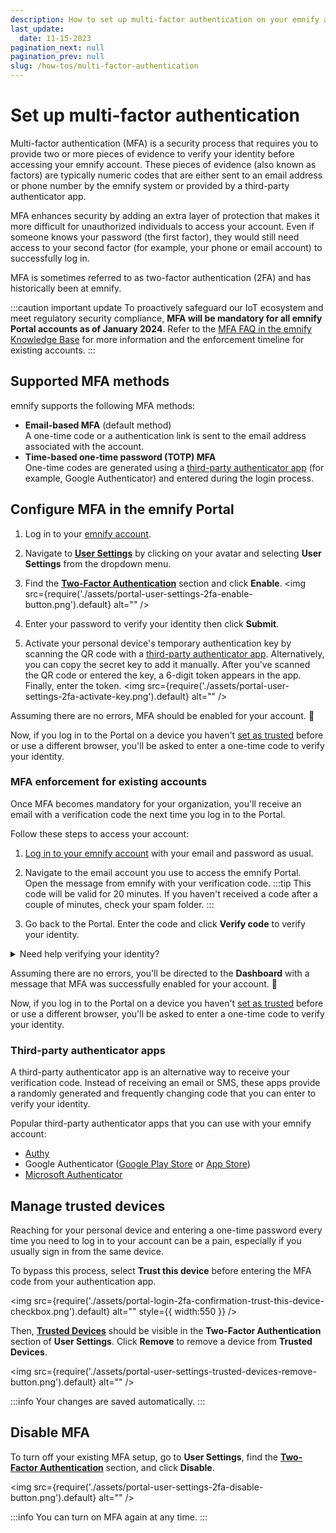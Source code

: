 ```yaml
---
description: How to set up multi-factor authentication on your emnify account
last_update: 
  date: 11-15-2023
pagination_next: null
pagination_prev: null
slug: /how-tos/multi-factor-authentication
---
```


# Set up multi-factor authentication

Multi-factor authentication (MFA) is a security process that requires you to provide two or more pieces of evidence to verify your identity before accessing your emnify account.
These pieces of evidence (also known as factors) are typically numeric codes that are either sent to an email address or phone number by the emnify system or provided by a third-party authenticator app.

MFA enhances security by adding an extra layer of protection that makes it more difficult for unauthorized individuals to access your account.
Even if someone knows your password (the first factor), they would still need access to your second factor (for example, your phone or email account) to successfully log in.

MFA is sometimes referred to as two-factor authentication (2FA) and has historically been at emnify.

:::caution important update
To proactively safeguard our IoT ecosystem and meet regulatory security compliance, **MFA will be mandatory for all emnify Portal accounts as of January 2024**.
Refer to the [MFA FAQ in the emnify Knowledge Base](https://support.emnify.com/hc/en-us/articles/11119662291740-MFA-FAQ) for more information and the enforcement timeline for existing accounts.
:::

## Supported MFA methods

emnify supports the following MFA methods:

- **Email-based MFA** (default method)  
A one-time code or a authentication link is sent to the email address associated with the account.
- **Time-based one-time password (TOTP) MFA**  
One-time codes are generated using a [third-party authenticator app](#third-party-authenticator-apps) (for example, Google Authenticator) and entered during the login process.

## Configure MFA in the emnify Portal

1. Log in to your [emnify account](https://portal.emnify.com/sign).
1. Navigate to [**User Settings**](https://portal.emnify.com/user-settings) by clicking on your avatar and selecting **User Settings** from the dropdown menu.
1. Find the [**Two-Factor Authentication**](https://portal.emnify.com/user-settings#two-factor-authentication) section and click **Enable**.
<img
  src={require('./assets/portal-user-settings-2fa-enable-button.png').default}
  alt=""
/>

1. Enter your password to verify your identity then click **Submit**.
1. Activate your personal device's temporary authentication key by scanning the QR code with a [third-party authenticator app](#third-party-authenticator-apps).
Alternatively, you can copy the secret key to add it manually.
After you've scanned the QR code or entered the key, a 6-digit token appears in the app. 
Finally, enter the token.
<img
  src={require('./assets/portal-user-settings-2fa-activate-key.png').default}
  alt=""
/>

Assuming there are no errors, MFA should be enabled for your account. 🎉

Now, if you log in to the Portal on a device you haven't [set as trusted](#manage-trusted-devices) before or use a different browser, you'll be asked to enter a one-time code to verify your identity.

### MFA enforcement for existing accounts

Once MFA becomes mandatory for your organization, you'll receive an email with a verification code the next time you log in to the Portal.

Follow these steps to access your account:

1. [Log in to your emnify account](https://portal.emnify.com/sign) with your email and password as usual.
1. Navigate to the email account you use to access the emnify Portal. 
Open the message from emnify with your verification code.
:::tip
This code will be valid for 20 minutes.
If you haven't received a code after a couple of minutes, check your spam folder.
:::

1. Go back to the Portal. Enter the code and click **Verify code** to verify your identity.

<details className="custom-details-troubleshooting">
  <summary>Need help verifying your identity?</summary>
    <p>Once MFA becomes mandatory for your organization, you may have issues verifying your identity.</p>
    <p>Here are a few common error messages and what to do if you see them:</p>
    <b>This code is invalid. Try again.</b>
    <ul>
      <li>Re-enter your code and click <b>Verify code</b> again.</li>
      <li>Wait at least 20 minutes, and then click <b>Resend</b>. Enter the new verification code once you've received it.</li>
      <li>Still having trouble? <a href="https://docs.emnify.com/support">Contact the emnify support team</a>.</li>
    </ul>
    <b>This code is not valid anymore. Get a new one via email.</b>
    <ul>
      <li>Click <b>Resend</b> and enter the new verification code once you've received it.</li>
      <li>Still having trouble? <a href="https://docs.emnify.com/support">Contact the emnify support team</a>.</li>
    </ul>
    <b>Invalid code, your account will be locked after [number] of incorrect attempts.</b>
    <ul>
      <li>Re-enter your code and click <b>Verify code</b> again.</li>
      <li>Click <b>Resend</b> and enter the new verification code once you've received it.</li>
      <li>Still having trouble? <a href="https://docs.emnify.com/support">Contact the emnify support team</a>.</li>
    </ul>
    <b>You've reached the limit of failed authentication attemps. Please try again in 1 hour.</b>
    <ul>
      <li>Wait at least 60 minutes, and then try to log in again.</li>
      <li>If you've waited and the next attempt is also blocked, <a href="https://docs.emnify.com/support">contact the emnify support team</a>.</li>
    </ul>
</details>

Assuming there are no errors, you'll be directed to the **Dashboard** with a message that MFA  was successfully enabled for your account. 🎉

Now, if you log in to the Portal on a device you haven't [set as trusted](#manage-trusted-devices) before or use a different browser, you'll be asked to enter a one-time code to verify your identity.

### Third-party authenticator apps

A third-party authenticator app is an alternative way to receive your verification code.
Instead of receiving an email or SMS, these apps provide a randomly generated and frequently changing code that you can enter to verify your identity.

Popular third-party authenticator apps that you can use with your emnify account:

- [Authy](https://authy.com/download/)
- Google Authenticator ([Google Play Store](https://play.google.com/store/apps/details?id=com.google.android.apps.authenticator2&pli=1) or [App Store](https://apps.apple.com/us/app/google-authenticator/id388497605))
- [Microsoft Authenticator](https://www.microsoft.com/en/security/mobile-authenticator-app)

## Manage trusted devices

Reaching for your personal device and entering a one-time password every time you need to log in to your account can be a pain, especially if you usually sign in from the same device.

To bypass this process, select **Trust this device** before entering the MFA code from your authentication app.

<img
  src={require('./assets/portal-login-2fa-confirmation-trust-this-device-checkbox.png').default}
  alt=""
  style={{ width:550 }}
/>

Then, [**Trusted Devices**](https://portal.emnify.com/user-settings#trusted-devices) should be visible in the **Two-Factor Authentication** section of **User Settings**.
Click **Remove** to remove a device from **Trusted Devices**.

<img
  src={require('./assets/portal-user-settings-trusted-devices-remove-button.png').default}
  alt=""
/>

:::info
Your changes are saved automatically.
:::

## Disable MFA

To turn off your existing MFA setup, go to **User Settings**, find the [**Two-Factor Authentication**](https://portal.emnify.com/user-settings#two-factor-authentication) section, and click **Disable**.

<img
  src={require('./assets/portal-user-settings-2fa-disable-button.png').default}
  alt=""
/>

:::info
You can turn on MFA again at any time.
:::
